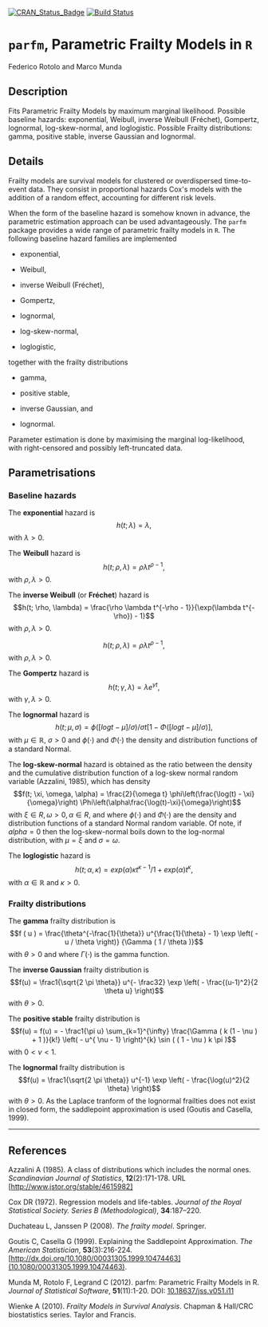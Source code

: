 [![CRAN_Status_Badge](https://www.r-pkg.org/badges/version/parfm)](https://cran.r-project.org/package=parfm)
[![Build Status](https://travis-ci.org/Oncostat/parfm.svg?branch=master)](https://travis-ci.org/Oncostat/parfm)

# `parfm`, Parametric Frailty Models in `R`
Federico Rotolo and Marco Munda

## Description
Fits Parametric Frailty Models by maximum marginal likelihood.
             Possible baseline hazards:
                 exponential, Weibull, inverse Weibull (Fréchet),
                 Gompertz, lognormal, log-skew-normal, and loglogistic.
             Possible Frailty distributions:
                gamma, positive stable, inverse Gaussian and lognormal.
                
## Details
Frailty models are survival models for clustered or overdispersed time-to-event data.
They consist in proportional hazards Cox's models with the addition of a random effect,
  accounting for different risk levels.

When the form of the baseline hazard is somehow known in advance, the parametric estimation approach can be used advantageously.
The `parfm` package provides a wide range of parametric frailty models in `R`.
The following baseline hazard families are implemented

* exponential,

* Weibull,

* inverse Weibull (Fréchet),

* Gompertz,

* lognormal,

* log-skew-normal,

* loglogistic,

together with the frailty distributions 

* gamma,

* positive stable,

* inverse Gaussian, and 

* lognormal.

Parameter estimation is done by maximising the marginal log-likelihood,
  with right-censored and possibly left-truncated data.


## Parametrisations
### Baseline hazards
The **exponential** hazard is
  $$h(t; \lambda) = \lambda,$$
with $\lambda > 0$.

The **Weibull** hazard is
  $$h(t; \rho, \lambda) = \rho \lambda t^{\rho-1},$$
with $\rho,\lambda > 0$.

The **inverse Weibull** (or **Fréchet**) hazard is
  $$h(t; \rho, \lambda) = \frac{\rho \lambda t^{-\rho - 1}}{\exp(\lambda t^{-\rho}) - 1}$$
with $\rho, \lambda > 0$.

  $$h(t; \rho, \lambda) = \rho \lambda t^{\rho-1},$$
with $\rho,\lambda > 0$.

The **Gompertz** hazard is
  $$h(t; \gamma, \lambda) = \lambda e^{\gamma t},$$
with $\gamma,\lambda > 0$.

The **lognormal** hazard is
  $$h(t; \mu, \sigma) = 
    { \phi([log t -\mu]/\sigma)} / { \sigma t [1-\Phi([log t -\mu]/\sigma)]},$$
with $\mu\in\mathbb R$, $\sigma > 0$ and $\phi(\cdot)$ and $\Phi(\cdot)$
the density and distribution functions of a standard Normal.


The **log-skew-normal** hazard is obtained as the ratio between the density
  and the cumulative distribution function
  of a log-skew normal random variable (Azzalini, 1985),
  which has density
$$f(t; \xi, \omega, \alpha) = \frac{2}{\omega t}
    \phi\left(\frac{\log(t) - \xi}{\omega}\right)
    \Phi\left(\alpha\frac{\log(t)-\xi}{\omega}\right)$$
with $\xi \in {R}, \omega > 0, \alpha \in {R}$, and where
$\phi(\cdot)$ and $\Phi(\cdot)$ are the density and distribution functions of a standard Normal random variable.
Of note, if $alpha=0$ then the log-skew-normal boils down 
to the log-normal distribution, with $\mu=\xi$ and $\sigma=\omega$.
    
The **loglogistic** hazard is
  $$h(t; \alpha, \kappa) = 
    {exp(\alpha) \kappa t^{\kappa-1} } / {
      1 + exp(\alpha) t^{\kappa}},$$
with $\alpha\in\mathbb R$ and $\kappa>0$.

### Frailty distributions
The **gamma** frailty distribution is
$$f ( u ) = \frac{\theta^{-\frac{1}{\theta}} u^{\frac{1}{\theta} - 1} \exp \left( - u / \theta \right)}	{\Gamma ( 1 / \theta )}$$
with $\theta > 0$ and where $\Gamma(\cdot)$ is the gamma function.

The **inverse Gaussian** frailty distribution is
$$f(u) = \frac1{\sqrt{2 \pi \theta}} u^{- \frac32} \exp \left( - \frac{(u-1)^2}{2 \theta u}  \right)$$
with $\theta > 0$.

The **positive stable** frailty distribution is
$$f(u) = f(u) = - \frac1{\pi u} \sum_{k=1}^{\infty} \frac{\Gamma ( k (1 - \nu ) + 1 )}{k!} \left( - u^{ \nu - 1} \right)^{k} \sin ( ( 1 - \nu ) k \pi )$$
with $0 < \nu < 1$.

The **lognormal** frailty distribution is
$$f(u) = \frac1{\sqrt{2 \pi \theta}} u^{-1} \exp \left( - \frac{\log(u)^2}{2 \theta}  \right)$$
with $\theta > 0$.
As the Laplace tranform of the lognormal frailties does not exist in closed form,
  the saddlepoint approximation is used (Goutis and Casella, 1999).

---
## References
    
Azzalini A (1985).
 A class of distributions which includes the normal ones.
 *Scandinavian Journal of Statistics*, **12**(2):171-178.
 URL [http://www.jstor.org/stable/4615982]


Cox DR (1972).
  Regression models and life-tables.
  *Journal of the Royal Statistical Society. Series B (Methodological)*, **34**:187–220.

Duchateau L, Janssen P (2008). *The frailty model*. Springer.

Goutis C, Casella G (1999).
  Explaining the Saddlepoint Approximation.
  *The American Statistician*, **53**(3):216-224.
[http://dx.doi.org/10.1080/00031305.1999.10474463](10.1080/00031305.1999.10474463).

Munda M, Rotolo F, Legrand C (2012).
  parfm: Parametric Frailty Models in R.
  *Journal of Statistical Software*, **51**(11):1-20. 
  DOI: [10.18637/jss.v051.i11](http://dx.doi.org/10.18637/jss.v051.i11)

Wienke A (2010).
  *Frailty Models in Survival Analysis*. 
  Chapman & Hall/CRC biostatistics series. Taylor and Francis.